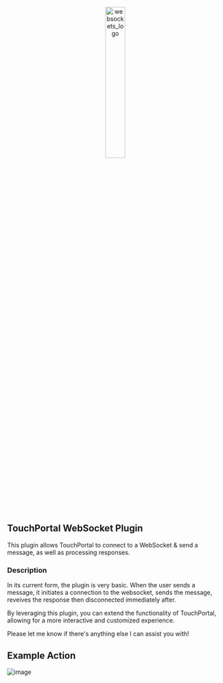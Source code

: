 
<p align="center">
  <img src="https://github.com/gitagogaming/Websockets---TouchPortal/assets/76603653/9eb17e7c-e2e0-4a83-813c-b285d5bee506" width="30%" height="30%" alt="websockets_logo">
</p>



## TouchPortal WebSocket Plugin

This plugin allows TouchPortal to connect to a WebSocket & send a message, as well as processing responses.

### Description
In its current form, the plugin is very basic. When the user sends a message, it initiates a connection to the websocket, sends the message, reveives the response then disconnected immediately after.

By leveraging this plugin, you can extend the functionality of TouchPortal, allowing for a more interactive and customized experience.

Please let me know if there's anything else I can assist you with!


## Example Action
![image](https://github.com/gitagogaming/Websockets---TouchPortal/assets/76603653/35134dec-c696-484a-95e8-c8592a9f0eb5)
